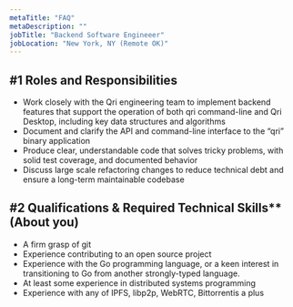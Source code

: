 ```yaml
---
metaTitle: "FAQ"
metaDescription: ""
jobTitle: "Backend Software Engineeer"
jobLocation: "New York, NY (Remote OK)"
---
```



## #1 Roles and Responsibilities

- Work closely with the Qri engineering team to implement backend features that support the operation of both qri command-line and Qri Desktop, including key data structures and algorithms
- Document and clarify the API and command-line interface to the “qri” binary application
- Produce clear, understandable code that solves tricky problems, with solid test coverage, and documented behavior
- Discuss large scale refactoring changes to reduce technical debt and ensure a long-term maintainable codebase

## #2 Qualifications & Required Technical Skills** (About you)

- A firm grasp of git
- Experience contributing to an open source project
- Experience with the Go programming language, or a keen interest in transitioning to Go from another strongly-typed language.
- At least some experience in distributed systems programming
- Experience with any of IPFS, libp2p, WebRTC, Bittorrentis a plus
